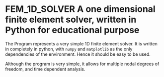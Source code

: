 # FEM_1D_SOLVER A one dimensional finite element solver, written in Python for educational purpose
The Program represents a very simple 1D finite element solver. It is written in completely in python,
with ```numpy``` and ```matplotlib``` as the only dependencies of the environment.
Hence it should be easy to be used.

Although the program is very simple, it allows for multiple nodal degrees of freedom,
and time dependent analysis.
